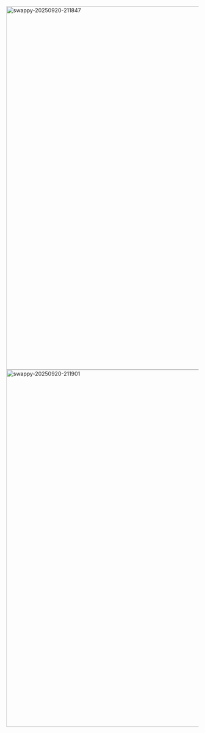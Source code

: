 <img width="1918" height="951" alt="swappy-20250920-211847" src="https://github.com/user-attachments/assets/2cbf9965-e22d-48a6-941d-7b42af5c94b4" />
<img width="1721" height="935" alt="swappy-20250920-211901" src="https://github.com/user-attachments/assets/e392a638-ddfe-498e-b12a-7f830a7f7af3" />
